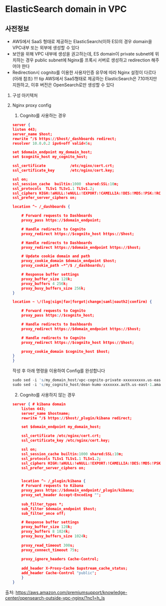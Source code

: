 # ElasticSearch domain in VPC

## 사전정보
- AWS에서 SaaS 형태로 제공하는 ElasticSearch(이하 ES)의 경우 domain을 VPC내부 또는 외부에 생성할 수 있다
- 보안을 위해 VPC 내부에 생성을 권고하는데, ES domain이 private subnet에 위치하는 경우 public subnet에 Nginx를 프록시 서버로 생성하고 redirection 해주어야 한다
- Redirection시 cognito를 이용한 사용자인증 유무에 따라 Nginx 설정이 다르다(아래 참조)
!!! tip
    AWS에서 SaaS형태로 제공하는 ElasticSearch은 7.10까지만 지원하고, 이후 버전은 OpenSearch로만 생성할 수 있다

1. 구성 아키텍처
2. Nginx proxy config
    1. Cognito를 사용하는 경우
    ```json title="/etc/nginx/conf.d/default.conf" linenums="1"
    server {
    listen 443;
    server_name $host;
    rewrite ^/$ https://$host/_dashboards redirect;
    resolver 10.0.0.2 ipv6=off valid=5s;

    set $domain_endpoint my_domain_host;
    set $cognito_host my_cognito_host;

    ssl_certificate           /etc/nginx/cert.crt;
    ssl_certificate_key       /etc/nginx/cert.key;

    ssl on;
    ssl_session_cache  builtin:1000  shared:SSL:10m;
    ssl_protocols  TLSv1 TLSv1.1 TLSv1.2;
    ssl_ciphers HIGH:!aNULL:!eNULL:!EXPORT:!CAMELLIA:!DES:!MD5:!PSK:!RC4;
    ssl_prefer_server_ciphers on;

    location ^~ /_dashboards {

        # Forward requests to Dashboards
        proxy_pass https://$domain_endpoint;

        # Handle redirects to Cognito
        proxy_redirect https://$cognito_host https://$host;

        # Handle redirects to Dashboards
        proxy_redirect https://$domain_endpoint https://$host;

        # Update cookie domain and path
        proxy_cookie_domain $domain_endpoint $host;
        proxy_cookie_path ~*^/$ /_dashboards/;

        # Response buffer settings
        proxy_buffer_size 128k;
        proxy_buffers 4 256k;
        proxy_busy_buffers_size 256k;
    } 

    location ~ \/(log|sign|fav|forgot|change|saml|oauth2|confirm) {

        # Forward requests to Cognito
        proxy_pass https://$cognito_host;

        # Handle redirects to Dashboards
        proxy_redirect https://$domain_endpoint https://$host;

        # Handle redirects to Cognito
        proxy_redirect https://$cognito_host https://$host;

        proxy_cookie_domain $cognito_host $host;
    }
    }
    ```
   작성 후 아래 명령을 이용하여 Config를 완성합니다
    ```s
    sudo sed -i 's/my_domain_host/vpc-cognito-private-xxxxxxxxxx.us-east-1.es.amazonaws.com/' /etc/nginx/conf.d/default.conf
    sudo sed -i 's/my_cognito_host/dean-kumo-xxxxxxx.auth.us-east-1.amazoncognito.com/' /etc/nginx/conf.d/default.conf
    ```

    2. Cognito를 사용하지 않는 경우
    ```json title="/etc/nginx/conf.d/default.conf" linenums="1"
    server { # kibana domain
        listen 443;
        server_name $hostname;
        rewrite ^/$ https://$host/_plugin/kibana redirect;

        set $domain_endpoint my_domain_host;

        ssl_certificate /etc/nginx/cert.crt;
        ssl_certificate_key /etc/nginx/cert.key;

        ssl on;
        ssl_session_cache builtin:1000 shared:SSL:10m;
        ssl_protocols TLSv1 TLSv1.1 TLSv1.2;
        ssl_ciphers HIGH:!aNULL:!eNULL:!EXPORT:!CAMELLIA:!DES:!MD5:!PSK:!RC4;
        ssl_prefer_server_ciphers on;


        location ^~ /_plugin/kibana {
        # Forward requests to Kibana
        proxy_pass https://$domain_endpoint/_plugin/kibana;
        proxy_set_header Accept-Encoding "";
            
        sub_filter_types *;
        sub_filter $domain_endpoint $host;
        sub_filter_once off;

        # Response buffer settings
        proxy_buffer_size 128k;
        proxy_buffers 8 1024k;
        proxy_busy_buffers_size 1024k;
            
        proxy_read_timeout 300s;
        proxy_connect_timeout 75s;
            
        proxy_ignore_headers Cache-Control;
            
        add_header X-Proxy-Cache $upstream_cache_status;
        add_header Cache-Control "public";
        }
    }
    ```

출처: https://aws.amazon.com/premiumsupport/knowledge-center/opensearch-outside-vpc-nginx/?nc1=h_ls